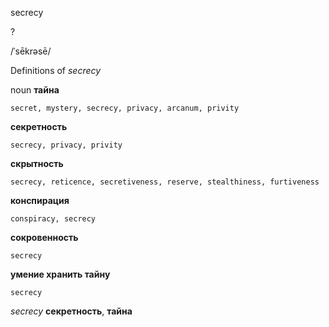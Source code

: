 secrecy

?

/ˈsēkrəsē/

Definitions of _secrecy_

noun
**тайна**

    secret, mystery, secrecy, privacy, arcanum, privity
**секретность**

    secrecy, privacy, privity
**скрытность**

    secrecy, reticence, secretiveness, reserve, stealthiness, furtiveness
**конспирация**

    conspiracy, secrecy
**сокровенность**

    secrecy
**умение хранить тайну**

    secrecy

_secrecy_
**секретность**, **тайна**